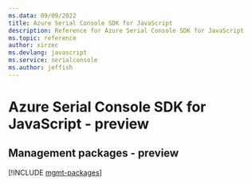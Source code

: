 ```yaml
---
ms.data: 09/09/2022
title: Azure Serial Console SDK for JavaScript
description: Reference for Azure Serial Console SDK for JavaScript
ms.topic: reference
author: xirzec
ms.devlang: javascript
ms.service: serialconsole
ms.author: jeffish
---
```

# Azure Serial Console SDK for JavaScript - preview

## Management packages - preview
[!INCLUDE [mgmt-packages](serial-console-mgmt-index.md)]

